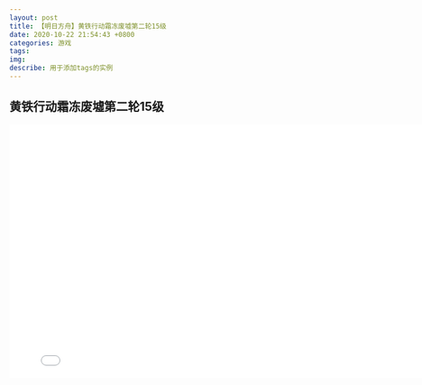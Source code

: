 ```yaml
---
layout: post
title: 【明日方舟】黄铁行动霜冻废墟第二轮15级
date: 2020-10-22 21:54:43 +0800
categories: 游戏
tags: 
img: 
describe: 用于添加tags的实例
---
```



## 黄铁行动霜冻废墟第二轮15级

<iframe src="//player.bilibili.com/player.html?aid=286082258&bvid=BV1Qf4y1y7bc&cid=202191542&page=1" width="800" height="450" scrolling="no" border="0" frameborder="no" framespacing="0" allowfullscreen="true"> </iframe>